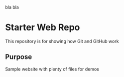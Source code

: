 bla bla
# Starter Web Repo

This repository is for showing how Git and GitHub work

## Purpose

Sample website with plenty of files for demos